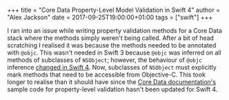 +++
title = "Core Data Property-Level Model Validation in Swift 4"
author = "Alex Jackson"
date = 2017-09-25T19:00:00+01:00
tags = ["swift"]
+++

I ran into an issue while writing property validation methods for a Core Data
stack where the methods simply weren't being called. After a bit of head
scratching I realised it was because the methods needed to be annotated with
`@objc`. This wasn't needed in Swift 3 because `@objc` was inferred on all
methods of subclasses of `NSObject`; however, the behaviour of `@objc` inference
[changed in Swift 4][objc-inference-evolution]. Now, subclasses of `NSObject`
must explicitly mark methods that need to be accessible from Objective-C. This
took longer to realise than it should have since the [Core Data
documentation's][core-data-property-docs] sample code for property-level
validation hasn't been updated for Swift 4.

[objc-inference-evolution]: https://github.com/apple/swift-evolution/blob/master/proposals/0160-objc-inference.md
[core-data-property-docs]: https://developer.apple.com/library/content/documentation/Cocoa/Conceptual/CoreData/ObjectValidation.html#//apple_ref/doc/uid/TP40001075-CH20-SW1

<!--more-->
<!--theres-no-more-->

